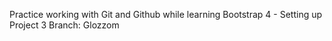 Practice working with Git and Github while learning Bootstrap 4 - Setting up Project 3 Branch: Glozzom